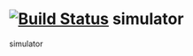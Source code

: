[![Build Status](https://travis-ci.org/florpor/simulator.png?branch=master)](https://travis-ci.org/florpor/simulator)
simulator
=========

simulator
